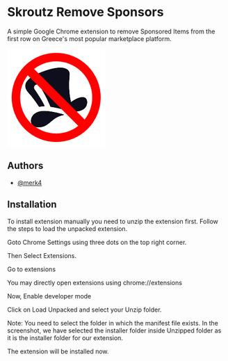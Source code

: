 
# Skroutz Remove Sponsors

A simple Google Chrome extension to remove Sponsored Items from the first row on Greece's most popular marketplace platform.

![SKR](https://github.com/merk4/skroutzNoSponsors/blob/main/nodonot.png)

## Authors

- [@merk4](https://www.github.com/merk4)


## Installation

To install extension manually you need to unzip the extension first. Follow the steps to load the unpacked extension.

Goto Chrome Settings using three dots on the top right corner.

Then Select Extensions.

Go to extensions

You may directly open extensions using chrome://extensions

Now, Enable developer mode

Click on Load Unpacked and select your Unzip folder.

Note: You need to select the folder in which the manifest file exists. In the screenshot, we have selected the installer folder inside Unzipped folder as it is the installer folder for our extension.

The extension will be installed now.
